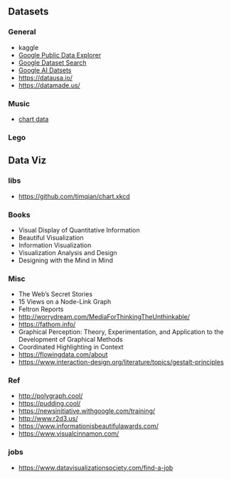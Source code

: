 ## Datasets

### General
- kaggle
- [Google Public Data Explorer](https://www.google.com/publicdata/directory)
- [Google Dataset Search](https://toolbox.google.com/datasetsearch)
- [Google AI Datsets](https://ai.google/tools/datasets/)
- https://datausa.io/
- https://datamade.us/

### Music
- [chart data](https://chartdata.org/)

### Lego

## Data Viz

### libs
- https://github.com/timqian/chart.xkcd

### Books
- Visual Display of Quantitative Information
- Beautiful Visualization
- Information Visualization
- Visualization Analysis and Design
- Designing with the Mind in Mind

### Misc
- The Web’s Secret Stories
- 15 Views on a Node-Link Graph
- Feltron Reports
- http://worrydream.com/MediaForThinkingTheUnthinkable/
- https://fathom.info/
- Graphical Perception: Theory, Experimentation, and Application to the Development of Graphical Methods
- Coordinated Highlighting in Context
- https://flowingdata.com/about
- https://www.interaction-design.org/literature/topics/gestalt-principles

### Ref
- http://polygraph.cool/
- https://pudding.cool/
- https://newsinitiative.withgoogle.com/training/
- http://www.r2d3.us/
- https://www.informationisbeautifulawards.com/
- https://www.visualcinnamon.com/
 
### jobs
- https://www.datavisualizationsociety.com/find-a-job
